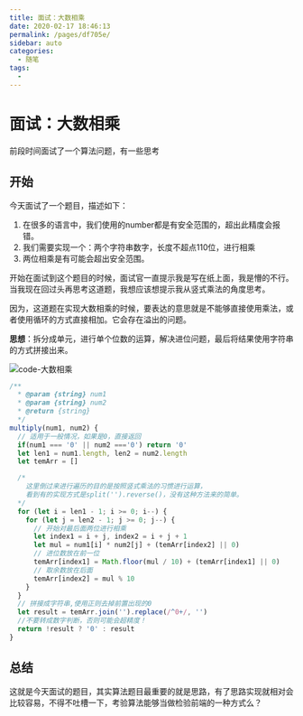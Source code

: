 ```yaml
---
title: 面试：大数相乘
date: 2020-02-17 18:46:13
permalink: /pages/df705e/
sidebar: auto
categories: 
  - 随笔
tags: 
  - 
---
```

# 面试：大数相乘

前段时间面试了一个算法问题，有一些思考

## 开始

今天面试了一个题目，描述如下：
1. 在很多的语言中，我们使用的number都是有安全范围的，超出此精度会报错。
2. 我们需要实现一个：两个字符串数字，长度不超点110位，进行相乘
3. 两位相乘是有可能会超出安全范围。

开始在面试到这个题目的时候，面试官一直提示我是写在纸上面，我是懵的不行。当我现在回过头再思考这道题，我想应该想提示我从竖式乘法的角度思考。

因为，这道题在实现大数相乘的时候，要表达的意思就是不能够直接使用乘法，或者使用循环的方式直接相加。它会存在溢出的问题。

**思想**：拆分成单元，进行单个位数的运算，解决进位问题，最后将结果使用字符串的方式拼接出来。

![code-大数相乘](http://qiniu.bilent.top/blog-2020217184141.png)

```js
/**
  * @param {string} num1
  * @param {string} num2
  * @return {string}
  */
multiply(num1, num2) {
  // 适用于一般情况，如果是0，直接返回
  if(num1 === '0' || num2 ==='0') return '0'
  let len1 = num1.length, len2 = num2.length
  let temArr = []

  /* 
    这里倒过来进行遍历的目的是按照竖式乘法的习惯进行运算，
    看到有的实现方式是split('').reverse()，没有这种方法来的简单。
  */
  for (let i = len1 - 1; i >= 0; i--) {
    for (let j = len2 - 1; j >= 0; j--) {
      // 开始对最后面两位进行相乘
      let index1 = i + j, index2 = i + j + 1
      let mul = num1[i] * num2[j] + (temArr[index2] || 0)
      // 进位数放在前一位
      temArr[index1] = Math.floor(mul / 10) + (temArr[index1] || 0)
      // 取余数放在后面
      temArr[index2] = mul % 10
    }
  }
  // 拼接成字符串,使用正则去掉前置出现的0
  let result = temArr.join('').replace(/^0+/, '')
  //不要转成数字判断，否则可能会超精度！
  return !result ? '0' : result
}
```
## 总结
这就是今天面试的题目，其实算法题目最重要的就是思路，有了思路实现就相对会比较容易，不得不吐槽一下，考验算法能够当做检验前端的一种方式么？
